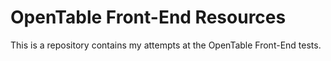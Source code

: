 # OpenTable Front-End Resources

This is a repository contains my attempts at the OpenTable Front-End tests.